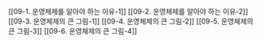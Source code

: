 [[09-1. 운영체제를 알아야 하는 이유-1]]
[[09-2. 운영체제를 알아야 하는 이유-2]]
[[09-3. 운영체제의 큰 그림-1]]
[[09-4. 운영체제의 큰 그림-2]]
[[09-5. 운영체제의 큰 그림-3]]
[[09-6. 운영체제의 큰 그림-4]]